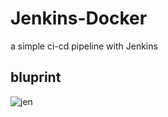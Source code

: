 # Jenkins-Docker
a simple ci-cd pipeline with Jenkins
## bluprint
![jen](https://github.com/alilotfi23/jenkins-docker/assets/91953142/ba509459-002a-4030-9989-d635dedecd9c)
